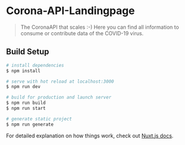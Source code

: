 # Corona-API-Landingpage

> The CoronaAPI that scales :-) Here you can find all information to consume or contribute data of the COVID-19 virus.

## Build Setup

``` bash
# install dependencies
$ npm install

# serve with hot reload at localhost:3000
$ npm run dev

# build for production and launch server
$ npm run build
$ npm run start

# generate static project
$ npm run generate
```

For detailed explanation on how things work, check out [Nuxt.js docs](https://nuxtjs.org).
